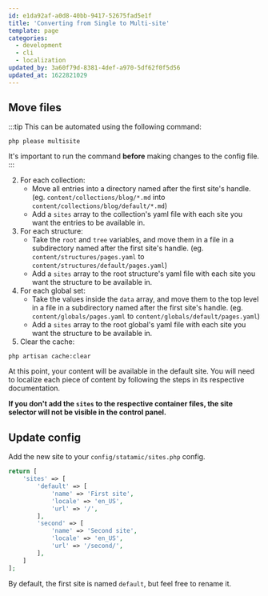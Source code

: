 ```yaml
---
id: e1da92af-a0d8-40bb-9417-52675fad5e1f
title: 'Converting from Single to Multi-site'
template: page
categories:
  - development
  - cli
  - localization
updated_by: 3a60f79d-8381-4def-a970-5df62f0f5d56
updated_at: 1622821029
---
```

## Move files

:::tip
This can be automated using the following command:

```shell
php please multisite
```

It's important to run the command **before** making changes to the config file.
:::

2. For each collection:
    - Move all entries into a directory named after the first site's handle. (eg. `content/collections/blog/*.md` into `content/collections/blog/default/*.md`)
    - Add a `sites` array to the collection's yaml file with each site you want the entries to be available in.
3. For each structure:
    - Take the `root` and `tree` variables, and move them in a file in a subdirectory named after the first site's handle. (eg. `content/structures/pages.yaml` to `content/structures/default/pages.yaml`)
    - Add a `sites` array to the root structure's yaml file with each site you want the structure to be available in.
4. For each global set:
    - Take the values inside the `data` array, and move them to the top level in a file in a subdirectory named after the first site's handle. (eg. `content/globals/pages.yaml` to `content/globals/default/pages.yaml`)
    - Add a `sites` array to the root global's yaml file with each site you want the structure to be available in.
5. Clear the cache:
  ``` shell
  php artisan cache:clear
  ```

At this point, your content will be available in the default site. You will need to localize each piece of content by following the steps in its respective documentation.

**If you don't add the `sites` to the respective container files, the site selector will not be visible in the control panel.**

## Update config

Add the new site to your `config/statamic/sites.php` config.

``` php
return [
    'sites' => [
        'default' => [
            'name' => 'First site',
            'locale' => 'en_US',
            'url' => '/',
        ],
        'second' => [
            'name' => 'Second site',
            'locale' => 'en_US',
            'url' => '/second/',
        ],
    ]
];
```

By default, the first site is named `default`, but feel free to rename it.
